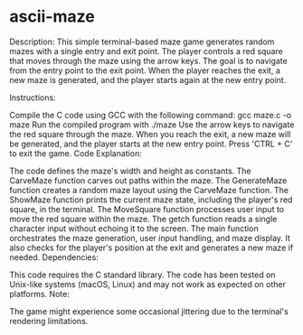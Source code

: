 # ascii-maze



Description:
This simple terminal-based maze game generates random mazes with a single entry and exit point. The player controls a red square that moves through the maze using the arrow keys. The goal is to navigate from the entry point to the exit point. When the player reaches the exit, a new maze is generated, and the player starts again at the new entry point.

Instructions:

Compile the C code using GCC with the following command: gcc maze.c -o maze
Run the compiled program with ./maze
Use the arrow keys to navigate the red square through the maze.
When you reach the exit, a new maze will be generated, and the player starts at the new entry point.
Press 'CTRL + C' to exit the game.
Code Explanation:

The code defines the maze's width and height as constants.
The CarveMaze function carves out paths within the maze.
The GenerateMaze function creates a random maze layout using the CarveMaze function.
The ShowMaze function prints the current maze state, including the player's red square, in the terminal.
The MoveSquare function processes user input to move the red square within the maze.
The getch function reads a single character input without echoing it to the screen.
The main function orchestrates the maze generation, user input handling, and maze display. It also checks for the player's position at the exit and generates a new maze if needed.
Dependencies:

This code requires the C standard library.
The code has been tested on Unix-like systems (macOS, Linux) and may not work as expected on other platforms.
Note:

The game might experience some occasional jittering due to the terminal's rendering limitations.
